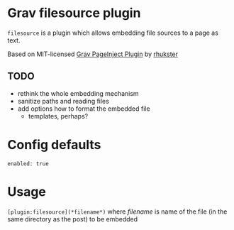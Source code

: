 
# Grav filesource plugin

`filesource` is a plugin which allows embedding file sources to a page as text.

Based on MIT-licensed [Grav PageInject Plugin](https://github.com/getgrav/grav-plugin-page-inject)
by [rhukster](https://github.com/rhukster)


## TODO

* rethink the whole embedding mechanism
* sanitize paths and reading files
* add options how to format the embedded file
  * templates, perhaps?


# Config defaults 

```
enabled: true
```


# Usage

`[plugin:filesource](*filename*)` where *filename* is name of the file (in the same directory as the post) to be embedded
